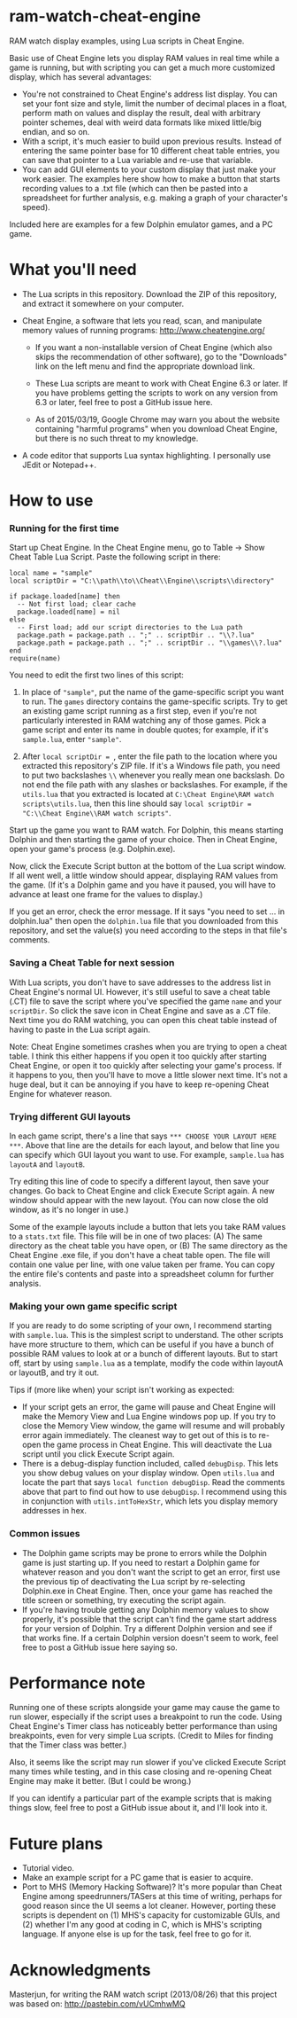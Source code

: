 # ram-watch-cheat-engine

RAM watch display examples, using Lua scripts in Cheat Engine.

Basic use of Cheat Engine lets you display RAM values in real time while a game is running, but with scripting you can get a much more customized display, which has several advantages:

* You're not constrained to Cheat Engine's address list display. You can set your font size and style, limit the number of decimal places in a float, perform math on values and display the result, deal with arbitrary pointer schemes, deal with weird data formats like mixed little/big endian, and so on.
* With a script, it's much easier to build upon previous results. Instead of entering the same pointer base for 10 different cheat table entries, you can save that pointer to a Lua variable and re-use that variable.
* You can add GUI elements to your custom display that just make your work easier. The examples here show how to make a button that starts recording values to a .txt file (which can then be pasted into a spreadsheet for further analysis, e.g. making a graph of your character's speed).

Included here are examples for a few Dolphin emulator games, and a PC game.


# What you'll need

* The Lua scripts in this repository. Download the ZIP of this repository, and extract it somewhere on your computer.

* Cheat Engine, a software that lets you read, scan, and manipulate memory values of running programs: http://www.cheatengine.org/

  * If you want a non-installable version of Cheat Engine (which also skips the recommendation of other software), go to the "Downloads" link on the left menu and find the appropriate download link.

  * These Lua scripts are meant to work with Cheat Engine 6.3 or later. If you have problems getting the scripts to work on any version from 6.3 or later, feel free to post a GitHub issue here.

  * As of 2015/03/19, Google Chrome may warn you about the website containing "harmful programs" when you download Cheat Engine, but there is no such threat to my knowledge.

* A code editor that supports Lua syntax highlighting. I personally use JEdit or Notepad++.


# How to use

### Running for the first time

Start up Cheat Engine. In the Cheat Engine menu, go to Table -> Show Cheat Table Lua Script. Paste the following script in there:

    local name = "sample"
    local scriptDir = "C:\\path\\to\\Cheat\\Engine\\scripts\\directory"
    
    if package.loaded[name] then
      -- Not first load; clear cache
      package.loaded[name] = nil
    else
      -- First load; add our script directories to the Lua path
      package.path = package.path .. ";" .. scriptDir .. "\\?.lua"
      package.path = package.path .. ";" .. scriptDir .. "\\games\\?.lua"
    end
    require(name)

You need to edit the first two lines of this script:

1. In place of `"sample"`, put the name of the game-specific script you want to run. The `games` directory contains the game-specific scripts. Try to get an existing game script running as a first step, even if you're not particularly interested in RAM watching any of those games. Pick a game script and enter its name in double quotes; for example, if it's `sample.lua`, enter `"sample"`.

2. After `local scriptDir = `, enter the file path to the location where you extracted this repository's ZIP file. If it's a Windows file path, you need to put two backslashes `\\` whenever you really mean one backslash. Do not end the file path with any slashes or backslashes. For example, if the `utils.lua` that you extracted is located at `C:\Cheat Engine\RAM watch scripts\utils.lua`, then this line should say `local scriptDir = "C:\\Cheat Engine\\RAM watch scripts"`.

Start up the game you want to RAM watch. For Dolphin, this means starting Dolphin and then starting the game of your choice. Then in Cheat Engine, open your game's process (e.g. Dolphin.exe).

Now, click the Execute Script button at the bottom of the Lua script window. If all went well, a little window should appear, displaying RAM values from the game. (If it's a Dolphin game and you have it paused, you will have to advance at least one frame for the values to display.)

If you get an error, check the error message. If it says "you need to set ... in dolphin.lua" then open the `dolphin.lua` file that you downloaded from this repository, and set the value(s) you need according to the steps in that file's comments.

### Saving a Cheat Table for next session

With Lua scripts, you don't have to save addresses to the address list in Cheat Engine's normal UI. However, it's still useful to save a cheat table (.CT) file to save the script where you've specified the game `name` and your `scriptDir`. So click the save icon in Cheat Engine and save as a .CT file. Next time you do RAM watching, you can open this cheat table instead of having to paste in the Lua script again.

Note: Cheat Engine sometimes crashes when you are trying to open a cheat table. I think this either happens if you open it too quickly after starting Cheat Engine, or open it too quickly after selecting your game's process. If it happens to you, then you'll have to move a little slower next time. It's not a huge deal, but it can be annoying if you have to keep re-opening Cheat Engine for whatever reason.

### Trying different GUI layouts

In each game script, there's a line that says `*** CHOOSE YOUR LAYOUT HERE ***`. Above that line are the details for each layout, and below that line you can specify which GUI layout you want to use. For example, `sample.lua` has `layoutA` and `layoutB`.

Try editing this line of code to specify a different layout, then save your changes. Go back to Cheat Engine and click Execute Script again. A new window should appear with the new layout. (You can now close the old window, as it's no longer in use.)

Some of the example layouts include a button that lets you take RAM values to a `stats.txt` file. This file will be in one of two places: (A) The same directory as the cheat table you have open, or (B) The same directory as the Cheat Engine .exe file, if you don't have a cheat table open. The file will contain one value per line, with one value taken per frame. You can copy the entire file's contents and paste into a spreadsheet column for further analysis.

### Making your own game specific script

If you are ready to do some scripting of your own, I recommend starting with `sample.lua`. This is the simplest script to understand. The other scripts have more structure to them, which can be useful if you have a bunch of possible RAM values to look at or a bunch of different layouts. But to start off, start by using `sample.lua` as a template, modify the code within layoutA or layoutB, and try it out.

Tips if (more like when) your script isn't working as expected:

* If your script gets an error, the game will pause and Cheat Engine will make the Memory View and Lua Engine windows pop up. If you try to close the Memory View window, the game will resume and will probably error again immediately. The cleanest way to get out of this is to re-open the game process in Cheat Engine. This will deactivate the Lua script until you click Execute Script again.
* There is a debug-display function included, called `debugDisp`. This lets you show debug values on your display window. Open `utils.lua` and locate the part that says `local function debugDisp`. Read the comments above that part to find out how to use `debugDisp`. I recommend using this in conjunction with `utils.intToHexStr`, which lets you display memory addresses in hex.

### Common issues

* The Dolphin game scripts may be prone to errors while the Dolphin game is just starting up. If you need to restart a Dolphin game for whatever reason and you don't want the script to get an error, first use the previous tip of deactivating the Lua script by re-selecting Dolphin.exe in Cheat Engine. Then, once your game has reached the title screen or something, try executing the script again.
* If you're having trouble getting any Dolphin memory values to show properly, it's possible that the script can't find the game start address for your version of Dolphin. Try a different Dolphin version and see if that works fine. If a certain Dolphin version doesn't seem to work, feel free to post a GitHub issue here saying so.


# Performance note

Running one of these scripts alongside your game may cause the game to run slower, especially if the script uses a breakpoint to run the code. Using Cheat Engine's Timer class has noticeably better performance than using breakpoints, even for very simple Lua scripts. (Credit to Miles for finding that the Timer class was better.)

Also, it seems like the script may run slower if you've clicked Execute Script many times while testing, and in this case closing and re-opening Cheat Engine may make it better. (But I could be wrong.)

If you can identify a particular part of the example scripts that is making things slow, feel free to post a GitHub issue about it, and I'll look into it.


# Future plans

* Tutorial video.
* Make an example script for a PC game that is easier to acquire.
* Port to MHS (Memory Hacking Software)? It's more popular than Cheat Engine among speedrunners/TASers at this time of writing, perhaps for good reason since the UI seems a lot cleaner. However, porting these scripts is dependent on (1) MHS's capacity for customizable GUIs, and (2) whether I'm any good at coding in C, which is MHS's scripting language. If anyone else is up for the task, feel free to go for it.


# Acknowledgments

Masterjun, for writing the RAM watch script (2013/08/26) that this project was based on: http://pastebin.com/vUCmhwMQ
